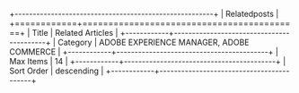 +-------------------------------------------------------+
| Relatedposts                                          |
+============+==========================================+
| Title      | Related Articles                         |
+------------+------------------------------------------+
| Category   | ADOBE EXPERIENCE MANAGER, ADOBE COMMERCE |
+------------+------------------------------------------+
| Max Items  | 14                                       |
+------------+------------------------------------------+
| Sort Order | descending                               |
+------------+------------------------------------------+
